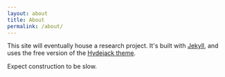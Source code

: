 ```yaml
---
layout: about
title: About
permalink: /about/
---
```


This site will eventually house a research project. It's built with [Jekyll](https://jekyllrb.com/), and uses the free version of the [Hydejack theme](https://hydejack.com).

Expect construction to be slow.
